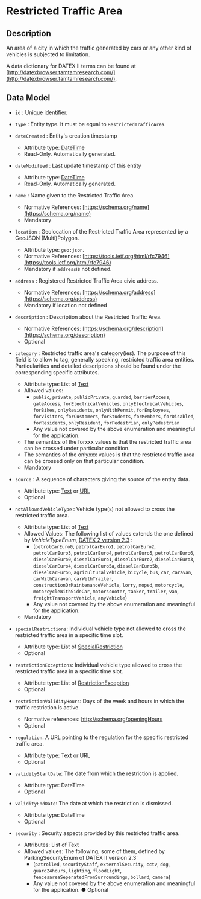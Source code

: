 # Restricted Traffic Area

## Description

An area of a city in which the traffic generated by cars or any other kind of vehicles is subjected to limitation.

A data dictionary for
DATEX II terms can be found at [http://datexbrowser.tamtamresearch.com/](http://datexbrowser.tamtamresearch.com/).


## Data Model

+ `id` : Unique identifier. 

+ `type` : Entity type. It must be equal to `RestrictedTrafficArea`.

+ `dateCreated` : Entity's creation timestamp
    + Attribute type: [DateTime](https://schema.org/DateTime)
    + Read-Only. Automatically generated.

+ `dateModified` : Last update timestamp of this entity
    + Attribute type: [DateTime](https://schema.org/DateTime)
    + Read-Only. Automatically generated.
+ `name` : Name given to the Restricted Traffic Area.
    + Normative References: [https://schema.org/name](https://schema.org/name)
    + Mandatory
+ `location` : Geolocation of the Restricted Traffic Area represented by a GeoJSON (Multi)Polygon.
    + Attribute type: `geo:json`.
    + Normative References: [https://tools.ietf.org/html/rfc7946](https://tools.ietf.org/html/rfc7946)
    + Mandatory if `address`is not defined. 
+ `address` : Registered Restricted Traffic Area civic address.
    + Normative References: [https://schema.org/address](https://schema.org/address)
    + Mandatory if location not defined
+ `description` : Description about the Restricted Traffic Area. 
    + Normative References: [https://schema.org/description](https://schema.org/description)
    + Optional
+ `category` : Restricted traffic area's category(ies). The purpose of this field is to allow to tag, generally speaking, restricted traffic area entities. Particularities and detailed descriptions should be found under the corresponding specific attributes.
    + Attribute type: List of [Text](http://schema.org/Text)
    + Allowed values:
       + `public`, `private`, `publicPrivate`, `guarded`, `barrierAccess`, `gateAccess`, `forElectricalVehicles`, `onlyElectricalVehicles`, `forBikes`, `onlyResidents`, `onlyWithPermit`, `forEmployees`, `forVisitors`, `forCustomers`, `forStudents`, `forMembers`, `forDisabled`, `forResidents`, `onlyResident`, `forPedestrian`, `onlyPedestrian`
        + Any value not covered by the above enumeration and meaningful for the application.
    + The semantics of the forxxx values is that the restricted traffic area can be crossed under particular condition.
    +	The semantics of the onlyxxx values is that the restricted traffic area can be crossed only on that particular condition.
    + Mandatory
	
+ `source` : A sequence of characters giving the source of the entity data.

	+ Attribute type: [Text](http://schema.org/Text) or [URL](https://schema.org/URL)
	+ Optional
	
+ `notAllowedVehicleType` : Vehicle type(s) not allowed to cross the restricted traffic area.
    + Attribute type: List of [Text](http://schema.org/Text)
    + Allowed Values: The following list of values extends the one defined by *VehicleTypeEnum*,
	[DATEX 2 version 2.3](http://www.datex2.eu/sites/www.datex2.eu/files/DATEXIISchema_2_2_2_1.zip) :
        + (`petrolCarEuro0`, `petrolCarEuro1`, `petrolCarEuro2`, `petrolCarEuro3`, `petrolCarEuro4`, `petrolCarEuro5`, `petrolCarEuro6`, `dieselCarEuro0`, `dieselCarEuro1`, `dieselCarEuro2`, `dieselCarEuro3`, `dieselCarEuro4`, `dieselCarEuro5a`, `dieselCarEuro5b`, `dieselCarEuro6`, `agriculturalVehicle`, `bicycle`, `bus`, `car`, `caravan`, `carWithCaravan`, `carWithTrailer`, `constructionOrMaintenanceVehicle`, `lorry`, `moped`, `motorcycle`, `motorcycleWithSideCar`, `motorscooter`, `tanker`, `trailer`, `van`, `freightTransportVehicle`, `anyVehicle`)
        + Any value not covered by the above enumeration and meaningful for the application.
    + Mandatory
    
+ `specialRestrictions`: Individual vehicle type not allowed to cross the restricted traffic area in a specific time slot.

    +	Attribute type: List of [SpecialRestriction](https://gitlab.com/synchronicity-iot/synchronicity-data-models/tree/master/RestrictedTrafficArea/SpecialRestriction/schema.json)
    +	Optional
+ `restrictionExceptions`: Individual vehicle type allowed to cross the restricted traffic area in a specific time slot.
    +	Attribute type: List of [RestrictionException](RestrictedTrafficArea/RestrictionException/RestrictionException/schema.json)
    +	Optional
+ `restrictionValidityHours`: Days of the week and hours in which the traffic restriction is active.
    +	Normative references: http://schema.org/openingHours
    +	Optional
    	
+ `regulation`: A URL pointing to the regulation for the specific restricted traffic area.
	+ Attribute type: Text or URL
    + Optional
+ `validityStartDate`: The date from which the restriction is applied.
    + Attribute type: DateTime
    +	Optional
+ `validityEndDate`: The date at which the restriction is dismissed.
    +	Attribute type: DateTime
    +	Optional
+ `security` : Security aspects provided by this restricted traffic area.
    +	Attributes: List of Text
    +	Allowed values: The following, some of them, defined by ParkingSecurityEnum of DATEX II version 2.3:
        +	(`patrolled`, `securityStaff`, `externalSecurity`, `cctv`, `dog`, `guard24hours`, `lighting`, `floodLight`, `fencesareaSeperatedFromSurroundings`, `bollard`, `camera`)
        + Any value not covered by the above enumeration and meaningful for the application.
●	Optional
